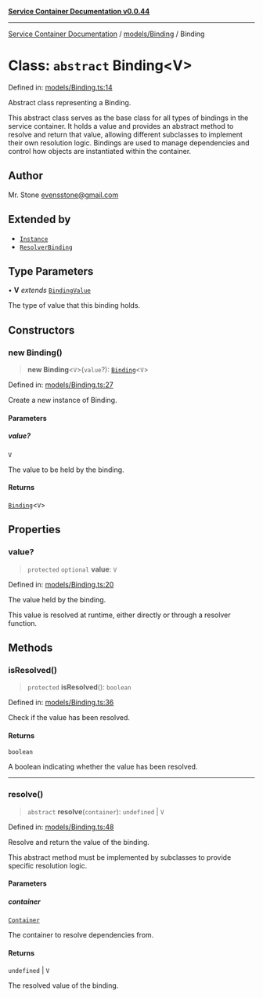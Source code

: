 [**Service Container Documentation v0.0.44**](../../../README.md)

***

[Service Container Documentation](../../../modules.md) / [models/Binding](../README.md) / Binding

# Class: `abstract` Binding\<V\>

Defined in: [models/Binding.ts:14](https://github.com/stonemjs/service-container/blob/f185bc5ddd118b5cfccf9a2fc8d4c58e494e2e00/src/models/Binding.ts#L14)

Abstract class representing a Binding.

This abstract class serves as the base class for all types of bindings in the service container. It holds a value and provides an abstract method
to resolve and return that value, allowing different subclasses to implement their own resolution logic. Bindings are used to manage dependencies
and control how objects are instantiated within the container.

## Author

Mr. Stone <evensstone@gmail.com>

## Extended by

- [`Instance`](../../Instance/classes/Instance.md)
- [`ResolverBinding`](../../ResolverBinding/classes/ResolverBinding.md)

## Type Parameters

• **V** *extends* [`BindingValue`](../../../declarations/type-aliases/BindingValue.md)

The type of value that this binding holds.

## Constructors

### new Binding()

> **new Binding**\<`V`\>(`value`?): [`Binding`](Binding.md)\<`V`\>

Defined in: [models/Binding.ts:27](https://github.com/stonemjs/service-container/blob/f185bc5ddd118b5cfccf9a2fc8d4c58e494e2e00/src/models/Binding.ts#L27)

Create a new instance of Binding.

#### Parameters

##### value?

`V`

The value to be held by the binding.

#### Returns

[`Binding`](Binding.md)\<`V`\>

## Properties

### value?

> `protected` `optional` **value**: `V`

Defined in: [models/Binding.ts:20](https://github.com/stonemjs/service-container/blob/f185bc5ddd118b5cfccf9a2fc8d4c58e494e2e00/src/models/Binding.ts#L20)

The value held by the binding.

This value is resolved at runtime, either directly or through a resolver function.

## Methods

### isResolved()

> `protected` **isResolved**(): `boolean`

Defined in: [models/Binding.ts:36](https://github.com/stonemjs/service-container/blob/f185bc5ddd118b5cfccf9a2fc8d4c58e494e2e00/src/models/Binding.ts#L36)

Check if the value has been resolved.

#### Returns

`boolean`

A boolean indicating whether the value has been resolved.

***

### resolve()

> `abstract` **resolve**(`container`): `undefined` \| `V`

Defined in: [models/Binding.ts:48](https://github.com/stonemjs/service-container/blob/f185bc5ddd118b5cfccf9a2fc8d4c58e494e2e00/src/models/Binding.ts#L48)

Resolve and return the value of the binding.

This abstract method must be implemented by subclasses to provide specific resolution logic.

#### Parameters

##### container

[`Container`](../../../Container/classes/Container.md)

The container to resolve dependencies from.

#### Returns

`undefined` \| `V`

The resolved value of the binding.
